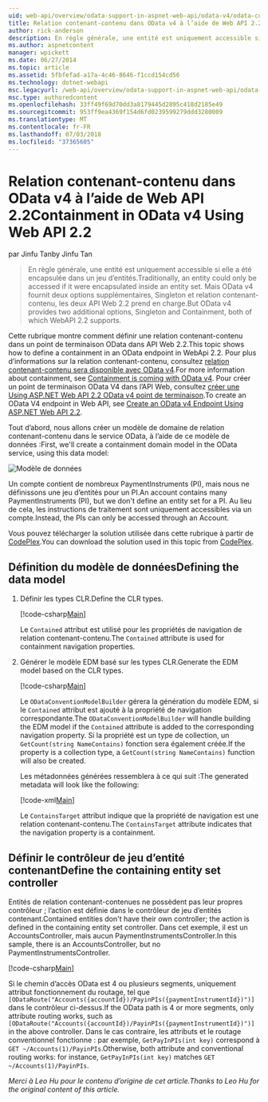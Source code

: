 ```yaml
---
uid: web-api/overview/odata-support-in-aspnet-web-api/odata-v4/odata-containment-in-web-api-22
title: Relation contenant-contenu dans OData v4 à l’aide de Web API 2.2 | Microsoft Docs
author: rick-anderson
description: En règle générale, une entité est uniquement accessible si elle a été encapsulée dans un jeu d’entités. Mais OData v4 fournit deux options supplémentaires, Singleton et Con...
ms.author: aspnetcontent
manager: wpickett
ms.date: 06/27/2014
ms.topic: article
ms.assetid: 5fbfefad-a17a-4c46-8646-f1ccd154cd56
ms.technology: dotnet-webapi
msc.legacyurl: /web-api/overview/odata-support-in-aspnet-web-api/odata-v4/odata-containment-in-web-api-22
msc.type: authoredcontent
ms.openlocfilehash: 33ff49f69d70dd3a8179445d2895c418d2185e49
ms.sourcegitcommit: 953ff9ea4369f154d6fd0239599279ddd3280009
ms.translationtype: MT
ms.contentlocale: fr-FR
ms.lasthandoff: 07/03/2018
ms.locfileid: "37365605"
---
```

<a name="containment-in-odata-v4-using-web-api-22"></a><span data-ttu-id="6256c-104">Relation contenant-contenu dans OData v4 à l’aide de Web API 2.2</span><span class="sxs-lookup"><span data-stu-id="6256c-104">Containment in OData v4 Using Web API 2.2</span></span>
====================
<span data-ttu-id="6256c-105">par Jinfu Tan</span><span class="sxs-lookup"><span data-stu-id="6256c-105">by Jinfu Tan</span></span>

> <span data-ttu-id="6256c-106">En règle générale, une entité est uniquement accessible si elle a été encapsulée dans un jeu d’entités.</span><span class="sxs-lookup"><span data-stu-id="6256c-106">Traditionally, an entity could only be accessed if it were encapsulated inside an entity set.</span></span> <span data-ttu-id="6256c-107">Mais OData v4 fournit deux options supplémentaires, Singleton et relation contenant-contenu, les deux API Web 2.2 prend en charge.</span><span class="sxs-lookup"><span data-stu-id="6256c-107">But OData v4 provides two additional options, Singleton and Containment, both of which WebAPI 2.2 supports.</span></span>


<span data-ttu-id="6256c-108">Cette rubrique montre comment définir une relation contenant-contenu dans un point de terminaison OData dans API Web 2.2.</span><span class="sxs-lookup"><span data-stu-id="6256c-108">This topic shows how to define a containment in an OData endpoint in WebApi 2.2.</span></span> <span data-ttu-id="6256c-109">Pour plus d’informations sur la relation contenant-contenu, consultez [relation contenant-contenu sera disponible avec OData v4](https://blogs.msdn.com/b/odatateam/archive/2014/03/13/containment-is-coming-with-odata-v4.aspx).</span><span class="sxs-lookup"><span data-stu-id="6256c-109">For more information about containment, see [Containment is coming with OData v4](https://blogs.msdn.com/b/odatateam/archive/2014/03/13/containment-is-coming-with-odata-v4.aspx).</span></span> <span data-ttu-id="6256c-110">Pour créer un point de terminaison OData V4 dans l’API Web, consultez [créer une Using ASP.NET Web API 2.2 OData v4 point de terminaison](create-an-odata-v4-endpoint.md).</span><span class="sxs-lookup"><span data-stu-id="6256c-110">To create an OData V4 endpoint in Web API, see [Create an OData v4 Endpoint Using ASP.NET Web API 2.2](create-an-odata-v4-endpoint.md).</span></span>

<span data-ttu-id="6256c-111">Tout d’abord, nous allons créer un modèle de domaine de relation contenant-contenu dans le service OData, à l’aide de ce modèle de données :</span><span class="sxs-lookup"><span data-stu-id="6256c-111">First, we'll create a containment domain model in the OData service, using this data model:</span></span>

![Modèle de données](odata-containment-in-web-api-22/_static/image1.png)

<span data-ttu-id="6256c-113">Un compte contient de nombreux PaymentInstruments (PI), mais nous ne définissons une jeu d’entités pour un PI.</span><span class="sxs-lookup"><span data-stu-id="6256c-113">An account contains many PaymentInstruments (PI), but we don't define an entity set for a PI.</span></span> <span data-ttu-id="6256c-114">Au lieu de cela, les instructions de traitement sont uniquement accessibles via un compte.</span><span class="sxs-lookup"><span data-stu-id="6256c-114">Instead, the PIs can only be accessed through an Account.</span></span>

<span data-ttu-id="6256c-115">Vous pouvez télécharger la solution utilisée dans cette rubrique à partir de [CodePlex](https://aspnet.codeplex.com/SourceControl/latest#Samples/WebApi/OData/v4/ODataContainmentSample/).</span><span class="sxs-lookup"><span data-stu-id="6256c-115">You can download the solution used in this topic from [CodePlex](https://aspnet.codeplex.com/SourceControl/latest#Samples/WebApi/OData/v4/ODataContainmentSample/).</span></span>

## <a name="defining-the-data-model"></a><span data-ttu-id="6256c-116">Définition du modèle de données</span><span class="sxs-lookup"><span data-stu-id="6256c-116">Defining the data model</span></span>

1. <span data-ttu-id="6256c-117">Définir les types CLR.</span><span class="sxs-lookup"><span data-stu-id="6256c-117">Define the CLR types.</span></span>

    [!code-csharp[Main](odata-containment-in-web-api-22/samples/sample1.cs)]

    <span data-ttu-id="6256c-118">Le `Contained` attribut est utilisé pour les propriétés de navigation de relation contenant-contenu.</span><span class="sxs-lookup"><span data-stu-id="6256c-118">The `Contained` attribute is used for containment navigation properties.</span></span>
2. <span data-ttu-id="6256c-119">Générer le modèle EDM basé sur les types CLR.</span><span class="sxs-lookup"><span data-stu-id="6256c-119">Generate the EDM model based on the CLR types.</span></span>

    [!code-csharp[Main](odata-containment-in-web-api-22/samples/sample2.cs)]

    <span data-ttu-id="6256c-120">Le `ODataConventionModelBuilder` gérera la génération du modèle EDM, si le `Contained` attribut est ajouté à la propriété de navigation correspondante.</span><span class="sxs-lookup"><span data-stu-id="6256c-120">The `ODataConventionModelBuilder` will handle building the EDM model if the `Contained` attribute is added to the corresponding navigation property.</span></span> <span data-ttu-id="6256c-121">Si la propriété est un type de collection, un `GetCount(string NameContains)` fonction sera également créée.</span><span class="sxs-lookup"><span data-stu-id="6256c-121">If the property is a collection type, a `GetCount(string NameContains)` function will also be created.</span></span>

    <span data-ttu-id="6256c-122">Les métadonnées générées ressemblera à ce qui suit :</span><span class="sxs-lookup"><span data-stu-id="6256c-122">The generated metadata will look like the following:</span></span>

    [!code-xml[Main](odata-containment-in-web-api-22/samples/sample3.xml?highlight=10)]

    <span data-ttu-id="6256c-123">Le `ContainsTarget` attribut indique que la propriété de navigation est une relation contenant-contenu.</span><span class="sxs-lookup"><span data-stu-id="6256c-123">The `ContainsTarget` attribute indicates that the navigation property is a containment.</span></span>

## <a name="define-the-containing-entity-set-controller"></a><span data-ttu-id="6256c-124">Définir le contrôleur de jeu d’entité contenant</span><span class="sxs-lookup"><span data-stu-id="6256c-124">Define the containing entity set controller</span></span>

<span data-ttu-id="6256c-125">Entités de relation contenant-contenues ne possèdent pas leur propres contrôleur ; l’action est définie dans le contrôleur de jeu d’entités contenant.</span><span class="sxs-lookup"><span data-stu-id="6256c-125">Contained entities don't have their own controller; the action is defined in the containing entity set controller.</span></span> <span data-ttu-id="6256c-126">Dans cet exemple, il est un AccountsController, mais aucun PaymentInstrumentsController.</span><span class="sxs-lookup"><span data-stu-id="6256c-126">In this sample, there is an AccountsController, but no PaymentInstrumentsController.</span></span>

[!code-csharp[Main](odata-containment-in-web-api-22/samples/sample4.cs)]

<span data-ttu-id="6256c-127">Si le chemin d’accès OData est 4 ou plusieurs segments, uniquement attribut fonctionnement du routage, tel que `[ODataRoute("Accounts({accountId})/PayinPIs({paymentInstrumentId})")]` dans le contrôleur ci-dessus.</span><span class="sxs-lookup"><span data-stu-id="6256c-127">If the OData path is 4 or more segments, only attribute routing works, such as `[ODataRoute("Accounts({accountId})/PayinPIs({paymentInstrumentId})")]` in the above controller.</span></span> <span data-ttu-id="6256c-128">Dans le cas contraire, les attributs et le routage conventionnel fonctionne : par exemple, `GetPayInPIs(int key)` correspond à `GET ~/Accounts(1)/PayinPIs`.</span><span class="sxs-lookup"><span data-stu-id="6256c-128">Otherwise, both attribute and conventional routing works: for instance, `GetPayInPIs(int key)` matches `GET ~/Accounts(1)/PayinPIs`.</span></span>

<span data-ttu-id="6256c-129">*Merci à Leo Hu pour le contenu d’origine de cet article.*</span><span class="sxs-lookup"><span data-stu-id="6256c-129">*Thanks to Leo Hu for the original content of this article.*</span></span>
